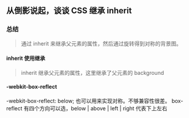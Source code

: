 ## 从倒影说起，谈谈 CSS 继承 inherit

### 总结
>通过 inherit 来继承父元素的属性，然后通过旋转得到对称的背景图。


#### inherit 使用继承
> inherit 继承父元素的属性，这里继承了父元素的 background

#### -webkit-box-reflect
-webkit-box-reflect: below; 也可以用来实现对称。不够兼容性很差。
box-reflect 有四个方向可以选，below | above | left | right 代表下上左右

